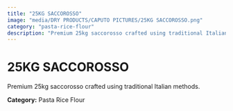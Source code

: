 ```yaml
---
title: "25KG SACCOROSSO"
image: "media/DRY PRODUCTS/CAPUTO PICTURES/25KG SACCOROSSO.png"
category: "pasta-rice-flour"
description: "Premium 25kg saccorosso crafted using traditional Italian methods."
---
```


# 25KG SACCOROSSO

Premium 25kg saccorosso crafted using traditional Italian methods.

**Category:** Pasta Rice Flour
